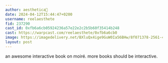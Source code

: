 ```yaml
---
author: aesthetica🎩
date: 2024-04-12T15:44:47+0200
username: reelaesthete
fid: 237290
cast_id: 0xfb6a6cb05924236a57e22e2c2b5b60f35414b248
cast: https://warpcast.com/reelaesthete/0xfb6a6cb0
image: https://imagedelivery.net/BXluQx4ige9GuW0Ia56BHw/8f071378-2561-467e-6ad7-0300f2d89f00/original
layout: post
---
```

an awesome interactive book on moiré. more books should be interactive.  

<img src='https://imagedelivery.net/BXluQx4ige9GuW0Ia56BHw/8f071378-2561-467e-6ad7-0300f2d89f00/original' alt='' referrerpolicy='no-referrer'/>